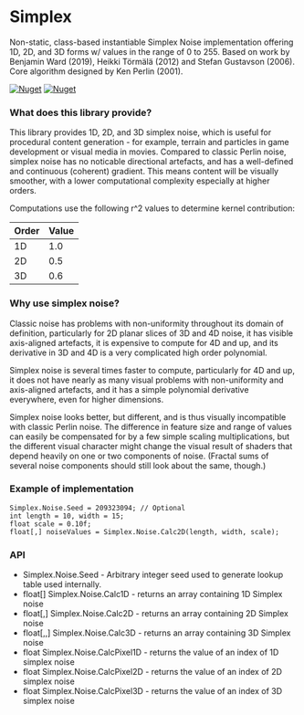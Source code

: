 # Simplex

Non-static, class-based instantiable Simplex Noise implementation offering 1D, 2D, and 3D forms w/ values in the range of 0 to 255. Based on work by Benjamin Ward (2019), Heikki Törmälä (2012) and Stefan Gustavson (2006). Core algorithm designed by Ken Perlin (2001). 

[![Nuget](https://img.shields.io/nuget/v/SimplexNoise.svg?logo=nuget)](https://www.nuget.org/packages/SimplexNoise/2.0.0)
[![Nuget](https://img.shields.io/nuget/dt/SimplexNoise.svg)](https://www.nuget.org/packages/SimplexNoise/2.0.0)

### What does this library provide?

This library provides 1D, 2D, and 3D simplex noise, which is useful for procedural content generation - for example, terrain and particles in game development or visual media in movies. Compared to classic Perlin noise, simplex noise has no noticable directional artefacts, and has a well-defined and continuous (coherent) gradient. This means content will be visually smoother, with a lower computational complexity especially at higher orders.

Computations use the following r^2 values to determine kernel contribution:

| Order | Value |
|-------|-------|
| 1D    | 1.0   |
| 2D    | 0.5   |
| 3D    | 0.6   |


### Why use simplex noise?

Classic noise has problems with non-uniformity throughout its domain of definition, particularly for 2D planar slices of 3D and 4D noise, it has visible axis-aligned artefacts, it is expensive to compute for 4D and up, and its derivative in 3D and 4D is a very complicated high order polynomial.

Simplex noise is several times faster to compute, particularly for 4D and up, it does not have nearly as many visual problems with non-uniformity and axis-aligned artefacts, and it has a simple polynomial derivative everywhere, even for higher dimensions.

Simplex noise looks better, but different, and is thus visually incompatible with classic Perlin noise. The difference in feature size and range of values can easily be compensated for by a few simple scaling multiplications, but the different visual character might change the visual result of shaders that depend heavily on one or two components of noise. (Fractal sums of several noise components should still look about the same, though.)

### Example of implementation

    Simplex.Noise.Seed = 209323094; // Optional
    int length = 10, width = 15;
    float scale = 0.10f;
    float[,] noiseValues = Simplex.Noise.Calc2D(length, width, scale);


### API

- Simplex.Noise.Seed - Arbitrary integer seed used to generate lookup table used internally.
- float[] Simplex.Noise.Calc1D - returns an array containing 1D Simplex noise
- float[,] Simplex.Noise.Calc2D - returns an array containing 2D Simplex noise
- float[,,] Simplex.Noise.Calc3D - returns an array containing 3D Simplex noise
- float Simplex.Noise.CalcPixel1D - returns the value of an index of 1D simplex noise
- float Simplex.Noise.CalcPixel2D - returns the value of an index of 2D simplex noise
- float Simplex.Noise.CalcPixel3D - returns the value of an index of 3D simplex noise
